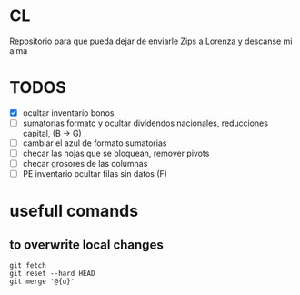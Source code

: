 # CL
Repositorio para que pueda dejar de enviarle Zips a Lorenza y descanse mi alma

# TODOS
- [x] ocultar inventario bonos
- [ ] sumatorias formato y ocultar dividendos nacionales, reducciones capital, (B -> G)
- [ ] cambiar el azul de formato sumatorias
- [ ] checar las hojas que se bloquean, remover pivots
- [ ] checar grosores de las columnas
- [ ] PE inventario ocultar filas sin datos (F)

# usefull comands

## to overwrite local changes
```
git fetch
git reset --hard HEAD
git merge '@{u}'
```
